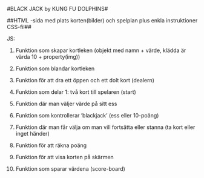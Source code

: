 #BLACK JACK by KUNG FU DOLPHINS#

##HTML -sida med plats korten(bilder) och spelplan plus enkla instruktioner
CSS-fil##

JS:
1. Funktion som skapar kortleken (objekt med namn + värde, klädda är värda 10 + property(img)) 
2. Funktion som blandar kortleken
3. Funktion för att dra ett öppen och ett dolt kort (dealern)
4. Funktion som delar 1: två kort till spelaren (start)

5. Funktion där man väljer värde på sitt ess
6. Funktion som kontrollerar ’blackjack’ (ess eller 10-poäng)
7. Funktion där man får välja om man vill fortsätta eller stanna (ta kort eller inget händer) 
8. Funktion för att räkna poäng
9. Funktion för att visa korten på skärmen
10. Funktion som sparar värdena (score-board)
